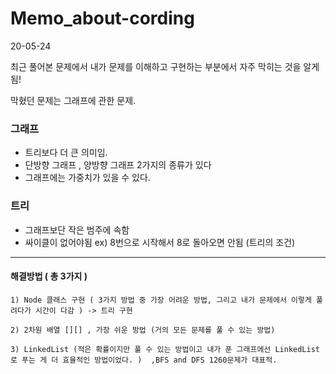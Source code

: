 # Memo_about-cording

20-05-24

최근 풀어본 문제에서 내가 문제를 이해하고 구현하는 부분에서 자주 막히는 것을 알게됨!

막혔던 문제는 그래프에 관한 문제.

### 그래프
  - 트리보다 더 큰 의미임.
  - 단방향 그래프 , 양방향 그래프 2가지의 종류가 있다 
  - 그래프에는 가중치가 있을 수 있다.
  
### 트리 
   - 그래프보단 작은 범주에 속함 
   - 싸이클이 없어야됨 ex) 8번으로 시작해서 8로 돌아오면 안됨 (트리의 조건)
   
   
   ------------------------------------------------------------------------------
   
   #### 해결방법 ( 총 3가지 ) 
   
    1) Node 클래스 구현 ( 3가지 방법 중 가장 어려운 방법, 그리고 내가 문제에서 이렇게 풀려다가 시간이 다감 ) -> 트리 구현
    
    2) 2차원 배열 [][] , 가장 쉬운 방법 (거의 모든 문제를 풀 수 있는 방법)
   
    3) LinkedList (적은 확률이지만 풀 수 있는 방법이고 내가 푼 그래프에선 LinkedList로 푸는 게 더 효율적인 방법이었다. )  ,BFS and DFS 1260문제가 대표적.
                            
   
